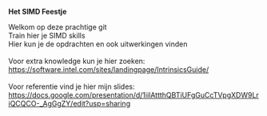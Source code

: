 **Het SIMD Feestje**

Welkom op deze prachtige git<br>
Train hier je SIMD skills<br>
Hier kun je de opdrachten en ook uitwerkingen vinden<br>
<br>
Voor extra knowledge kun je hier zoeken:<br>
https://software.intel.com/sites/landingpage/IntrinsicsGuide/
<br><br>
Voor referentie vind je hier mijn slides:<br>
https://docs.google.com/presentation/d/1iilAttthQBTiUFgGuCcTVpgXDW9LriQCQCO-_AgGgZY/edit?usp=sharing
